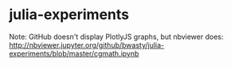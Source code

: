 # julia-experiments

Note: GitHub doesn't display PlotlyJS graphs, but nbviewer does: http://nbviewer.jupyter.org/github/bwasty/julia-experiments/blob/master/cgmath.ipynb
